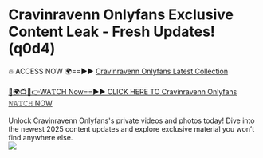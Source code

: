 # Cravinravenn Onlyfans Exclusive Content Leak - Fresh Updates! (q0d4)

🔥 ACCESS NOW 🌍==►► <a href="https://tinyurl.com/kvy9nzfs" rel="nofollow">Cravinravenn Onlyfans Latest Collection</a>
<br><br>
[🔴🌍📺📱👉WA𝚃CH Now==►► CLICK HERE TO Cravinravenn Onlyfans 𝚆𝙰𝚃𝙲𝙷 NOW](https://tinyurl.com/kvy9nzfs)
<br><br>
Unlock Cravinravenn Onlyfans's private videos and photos today! Dive into the newest 2025 content updates and explore exclusive material you won’t find anywhere else.
<br>
<a href="https://tinyurl.com/kvy9nzfs" rel="nofollow" data-target="animated-image.originalLink"><img src="https://camo.githubusercontent.com/8a4f000d20f83aca3bf7ec5f350d767afa0574a8a352519fd8cfa583a6f93a33/68747470733a2f2f692e696d6775722e636f6d2f644a486b345a712e676966" data-canonical-src="https://i.imgur.com/dJHk4Zq.gif" style="max-width: 100%; display: inline-block;" data-target="animated-image.originalImage"></a>
<br>
